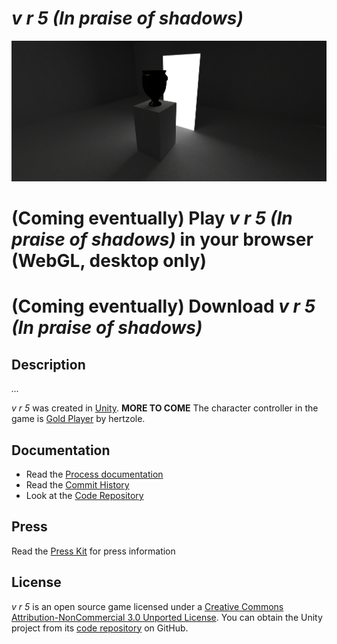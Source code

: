 # *v r 5 (In praise of shadows)*

![Banner](images/v-r-5-banner.png)

# (Coming eventually) Play *v r 5 (In praise of shadows)* in your browser (WebGL, desktop only)

# (Coming eventually) Download *v r 5 (In praise of shadows)*

## Description

*...*

*v r 5* was created in [Unity](https://unity.com/). **MORE TO COME** The character controller in the game is [Gold Player](https://github.com/Hertzole/gold-player) by hertzole.

## Documentation

* Read the [Process documentation](../process/)
* Read the [Commit History](https://github.com/pippinbarr/v-r-4-99/commits/master)
* Look at the [Code Repository](https://github.com/pippinbarr/v-r-4-99)

## Press

Read the [Press Kit](../press) for press information

## License

*v r 5* is an open source game licensed under a [Creative Commons Attribution-NonCommercial 3.0 Unported License](http://creativecommons.org/licenses/by-nc/3.0/). You can obtain the Unity project from its [code repository](https://github.com/pippinbarr/v-r-5) on GitHub.

